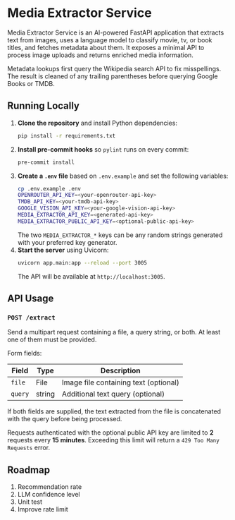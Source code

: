 # Media Extractor Service

Media Extractor Service is an AI-powered FastAPI application that extracts text from images, uses a language model to classify movie, tv, or book titles, and fetches metadata about them. It exposes a minimal API to process image uploads and returns enriched media information.

Metadata lookups first query the Wikipedia search API to fix misspellings. The result is cleaned of any trailing parentheses before querying Google Books or TMDB.

## Running Locally

1. **Clone the repository** and install Python dependencies:
   ```bash
   pip install -r requirements.txt
   ```
2. **Install pre-commit hooks** so `pylint` runs on every commit:
   ```bash
   pre-commit install
   ```
3. **Create a `.env` file** based on `.env.example` and set the following variables:
   ```bash
   cp .env.example .env
   OPENROUTER_API_KEY=<your-openrouter-api-key>
   TMDB_API_KEY=<your-tmdb-api-key>
   GOOGLE_VISION_API_KEY=<your-google-vision-api-key>
   MEDIA_EXTRACTOR_API_KEY=<generated-api-key>
   MEDIA_EXTRACTOR_PUBLIC_API_KEY=<optional-public-api-key>
   ```
   The two `MEDIA_EXTRACTOR_*` keys can be any random strings generated with your
   preferred key generator.
4. **Start the server** using Uvicorn:
   ```bash
   uvicorn app.main:app --reload --port 3005
   ```
   The API will be available at `http://localhost:3005`.

## API Usage

### `POST /extract`

Send a multipart request containing a file, a query string, or both. At least one of them must be provided.

Form fields:

| Field | Type | Description |
|-------|------|-------------|
| `file` | File | Image file containing text (optional) |
| `query` | string | Additional text query (optional) |

If both fields are supplied, the text extracted from the file is concatenated with the query before being processed.

Requests authenticated with the optional public API key are limited to **2** requests every **15 minutes**. Exceeding this limit will return a `429 Too Many Requests` error.

## Roadmap

1. Recommendation rate
1. LLM confidence level
1. Unit test
1. Improve rate limit
